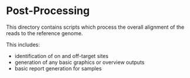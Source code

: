 # Post-Processing
This directory contains scripts which process the overall alignment of the reads to the reference genome. 

This includes:
* identification of on and off-target sites
* generation of any basic graphics or overview outputs
* basic report generation for samples
